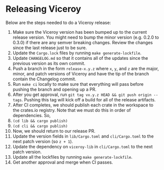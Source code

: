 # Releasing Viceroy

Below are the steps needed to do a Viceroy release:

1. Make sure the Viceroy version has been bumped up to the current release
   version. You might need to bump the minor version (e.g. 0.2.0 to 0.3.0) if
   there are any semver breaking changes. Review the changes since the last
   release just to be sure.
1. Update the `Cargo.lock` files by running `make generate-lockfile`.
1. Update `CHANGELOG.md` so that it contains all of the updates since the
   previous version as its own commit.
1. Push a branch in the form `release-x.y.z` where `x`, `y`, and `z` are the
   major, minor, and patch versions of Viceroy and have the tip of the branch
   contain the Changelog commit.
1. Run `make ci` locally to make sure that everything will pass before pushing
   the branch and opening up a PR.
1. After you get approval, run `git tag vx.y.z HEAD && git push origin --tags`.
   Pushing this tag will kick off a build for all of the release artifacts.
1. After CI completes, we should publish each crate in the workspace to the
   crates.io registry. Note that we must do this in order of dependencies. So,
  1. `(cd lib && cargo publish)`
  1. `(cd cli && cargo publish)`
1. Now, we should return to our release PR.
  1. Update the version fields in `lib/Cargo.toml` and `cli/Cargo.toml` to the
     next patch version (so `z + 1`).
  1. Update the dependency on `viceroy-lib` in `cli/Cargo.toml` to the next
     patch version.
  1. Update all the lockfiles by running `make generate-lockfile`.
1. Get another approval and merge when CI passes.
